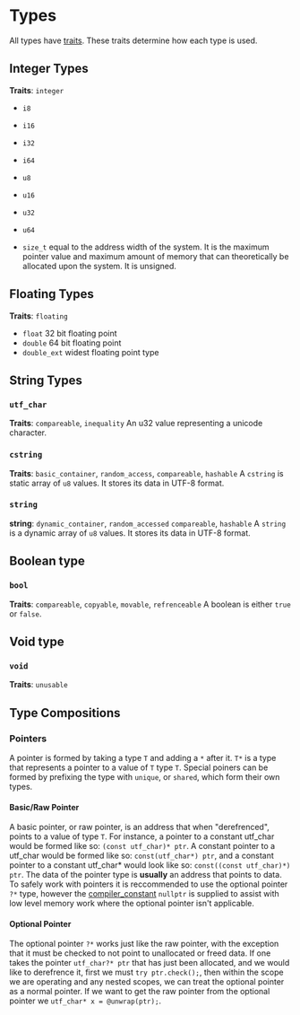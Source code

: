 # Types
All types have [traits](traits.md). These traits determine how each type is used.


## Integer Types
**Traits**: `integer`

- `i8`
- `i16`
- `i32`
- `i64`

- `u8`
- `u16`
- `u32`
- `u64`

- `size_t` equal to the address width of the system. It is the maximum pointer value and maximum amount of memory that can theoretically be allocated upon the system. It is unsigned.


## Floating Types
**Traits**: `floating`

- `float`  32 bit floating point
- `double` 64 bit floating point
- `double_ext` widest floating point type

## String Types
### `utf_char`
**Traits**: `compareable`, `inequality`
An u32 value representing a unicode character.

### `cstring`
**Traits**: `basic_container`, `random_access`, `compareable`, `hashable`
A `cstring` is static array of `u8` values. It stores its data in UTF-8 format.

### `string`
**string**: `dynamic_container`, `random_accessed` `compareable`, `hashable`
A `string` is a dynamic array of `u8` values. It stores its data in UTF-8 format.

## Boolean type
### `bool`
**Traits**: `compareable`, `copyable`, `movable`, `refrenceable`
A boolean is either `true` or `false`.

## Void type
### `void`
**Traits**: `unusable`



## Type Compositions

### Pointers
A pointer is formed by taking a type `T` and adding a `*` after it. `T*` is a type that represents a pointer to a value of `T` type `T`. Special poiners can be formed by prefixing the type with `unique`, or `shared`, which form their own types.

#### Basic/Raw Pointer
A basic pointer, or raw pointer, is an address that when "derefrenced", points to a value of type `T`. For instance, a pointer to a constant utf_char would be formed like so: `(const utf_char)* ptr`. A constant pointer to a utf_char would be formed like so: `const(utf_char*) ptr`, and a constant pointer to a constant utf_char* would look like so: `const((const utf_char)*) ptr`. The data of the pointer type is **usually** an address that points to data. To safely work with pointers it is reccommended to use the optional pointer  `?*` type, however the [compiler_constant](compiler_constants.md) `nullptr` is supplied to assist with low level memory work where the optional pointer isn't applicable.
#### Optional Pointer
The optional pointer `?*` works just like the raw pointer, with the exception that it must be checked to not point to unallocated or freed data. If one takes the pointer `utf_char?* ptr` that has just been allocated, and we would like to derefrence it, first we must `try ptr.check();`, then within the scope we are operating and any nested scopes, we can treat the optional pointer as a normal pointer. If we want to get the raw pointer from the optional pointer we `utf_char* x = @unwrap(ptr);`.



